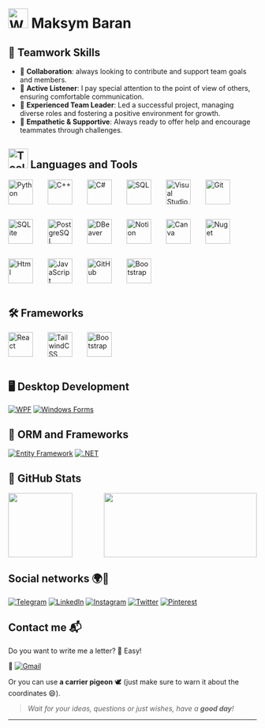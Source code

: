 # <img src="https://media.giphy.com/media/hvRJCLFzcasrR4ia7z/giphy.gif" width="40px" alt="Waving Hand GIF" /> Maksym Baran

## 🤝 Teamwork Skills
- 🌟 **Collaboration**: always looking to contribute and support team goals and members.
- 🧠 **Active Listener**: I pay special attention to the point of view of others, ensuring comfortable communication.
- 🏅 **Experienced Team Leader**: Led a successful project, managing diverse roles and fostering a positive environment for growth.
- 🤗 **Empathetic & Supportive**: Always ready to offer help and encourage teammates through challenges.


## <img src="https://media.giphy.com/media/2IudUHdI075HL02Pkk/giphy.gif" width="40px" alt="Tools GIF" /> Languages and Tools 

<div style="display: flex; flex-wrap: wrap; gap: 30px; align-items: center;">
<img  alt="Python" width="50px"  src="https://cdn.jsdelivr.net/gh/devicons/devicon@latest/icons/python/python-original.svg"/> 
<img  alt="C++" width="50px"  src="https://cdn.jsdelivr.net/gh/devicons/devicon@latest/icons/cplusplus/cplusplus-original.svg" /> 
<img  alt="C#" width="50px"  src="https://cdn.jsdelivr.net/gh/devicons/devicon@latest/icons/csharp/csharp-original.svg" /> 
<img  alt="SQL" width="50px"  src="https://cdn.jsdelivr.net/gh/devicons/devicon@latest/icons/microsoftsqlserver/microsoftsqlserver-original.svg" /> 
<img  alt="Visual Studio" width="50px"  src="https://cdn.jsdelivr.net/gh/devicons/devicon@latest/icons/visualstudio/visualstudio-original.svg"/> 
<img  alt="Git" width="50px"  src="https://cdn.jsdelivr.net/gh/devicons/devicon@latest/icons/git/git-original.svg" /> 
<img  alt="SQLite" width="50px"  src="https://cdn.jsdelivr.net/gh/devicons/devicon@latest/icons/sqlite/sqlite-original.svg" /> 
<img  alt="PostgreSQL" width="50px"  src="https://cdn.jsdelivr.net/gh/devicons/devicon@latest/icons/postgresql/postgresql-original.svg" /> 
<img  alt="DBeaver" width="50px"  src="https://cdn.jsdelivr.net/gh/devicons/devicon@latest/icons/dbeaver/dbeaver-original.svg" /> 
<img  alt="Notion" width="50px"  src="https://cdn.jsdelivr.net/gh/devicons/devicon@latest/icons/notion/notion-original.svg" /> 
<img  alt="Canva" width="50px" src="https://cdn.jsdelivr.net/gh/devicons/devicon@latest/icons/canva/canva-original.svg" /> 
<img  alt="Nuget" width="50px"  src="https://cdn.jsdelivr.net/gh/devicons/devicon@latest/icons/nuget/nuget-original.svg" /> 
<img  alt="Html" width="50px"  src="https://cdn.jsdelivr.net/gh/devicons/devicon@latest/icons/html5/html5-original-wordmark.svg" /> 
<img  alt="JavaScript" width="50px"  src="https://cdn.jsdelivr.net/gh/devicons/devicon@latest/icons/javascript/javascript-original.svg" /> 
<img  alt="GitHub" width="50px"  src="https://cdn.jsdelivr.net/gh/devicons/devicon@latest/icons/github/github-original-wordmark.svg" /> 
<img  alt="Bootstrap" width="50px"  src="https://cdn.jsdelivr.net/gh/devicons/devicon@latest/icons/webstorm/webstorm-original.svg" />
</div>          
      
<br/>

## 🛠️ Frameworks
<div style="display: flex; flex-wrap: wrap; gap: 30px; align-items: center;">
<img alt="React" width="50" src="https://cdn.jsdelivr.net/gh/devicons/devicon@latest/icons/react/react-original.svg"/>
<img alt="TailwindCSS" width="50" src="https://cdn.jsdelivr.net/gh/devicons/devicon@latest/icons/tailwindcss/tailwindcss-original.svg"/>
<img alt="Bootstrap" width="50" src="https://cdn.jsdelivr.net/gh/devicons/devicon@latest/icons/bootstrap/bootstrap-original-wordmark.svg"/>
</div>       

<br/>

## 🖥️ Desktop Development
[![WPF](https://img.shields.io/badge/WPF-Intermediate-blue?style=for-the-badge&logo=windows&logoColor=white)](https://learn.microsoft.com/en-us/dotnet/desktop/wpf/)
[![Windows Forms](https://img.shields.io/badge/Windows%20Forms-Intermediate-green?style=for-the-badge&logo=windows&logoColor=white)](https://learn.microsoft.com/en-us/dotnet/desktop/winforms/)

## 🔗 ORM and Frameworks 
[![Entity Framework](https://img.shields.io/badge/Entity%20Framework-Intermediate-orange?style=for-the-badge&logo=dotnet&logoColor=white)](https://learn.microsoft.com/en-us/ef/)
[![.NET](https://img.shields.io/badge/.NET-Intermediate-blue?style=for-the-badge&logo=.net&logoColor=white)](https://dotnet.microsoft.com/)



## 🌟 **GitHub Stats**
<div style="display: flex; justify-content: space-between;">
  <img height="130" src="https://github-readme-stats.vercel.app/api?username=jacobstxt&show_icons=true&hide_title=true&hide=prs&count_private=true&theme=radical" />
  <img height="130" Width="310" src="https://github-readme-stats.vercel.app/api/top-langs/?username=jacobstxt&layout=compact&theme=radical" />
</div>


## Social networks 🌍📱
[![Telegram](https://img.shields.io/badge/Telegram-2CA5E0?style=for-the-badge&logo=Telegram&logoColor=white)](https://t.me/UAJacobs) 
[![LinkedIn](https://img.shields.io/badge/LinkedIn-0A66C2?style=for-the-badge&logo=LinkedIn&logoColor=white)](https://www.linkedin.com/in/maksym-baran-0b5667332/) 
[![Instagram](https://img.shields.io/badge/Instagram-2E5D91?style=for-the-badge&logo=Instagram&logoColor=white)](https://www.instagram.com/m_aks.brn/) 
[![Twitter](https://img.shields.io/badge/Twitter-1DA1F2?style=for-the-badge&logo=Twitter&logoColor=white)](https://x.com/jACOBS_ua) 
[![Pinterest](https://img.shields.io/badge/Pinterest-E60023?style=for-the-badge&logo=Pinterest&logoColor=white)](https://www.pinterest.com/ithyshnyk)

## Contact me 📬
Do you want to write me a letter? 📨 Easy!  

📧 [![Gmail](https://img.shields.io/badge/Email-mmaksym.baran%40gmail.com-D14836?style=for-the-badge&logo=Gmail&logoColor=white)](mailto:mmaksym.baran@gmail.com)

Or you can use **a carrier pigeon** 🕊️ (just make sure to warn it about the coordinates 😄).

> _Wait for your ideas, questions or just wishes, have a **good day**!_

---



